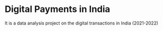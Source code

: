 # Digital Payments in India
 It is a data analysis project on the digital transactions in India (2021-2022)
